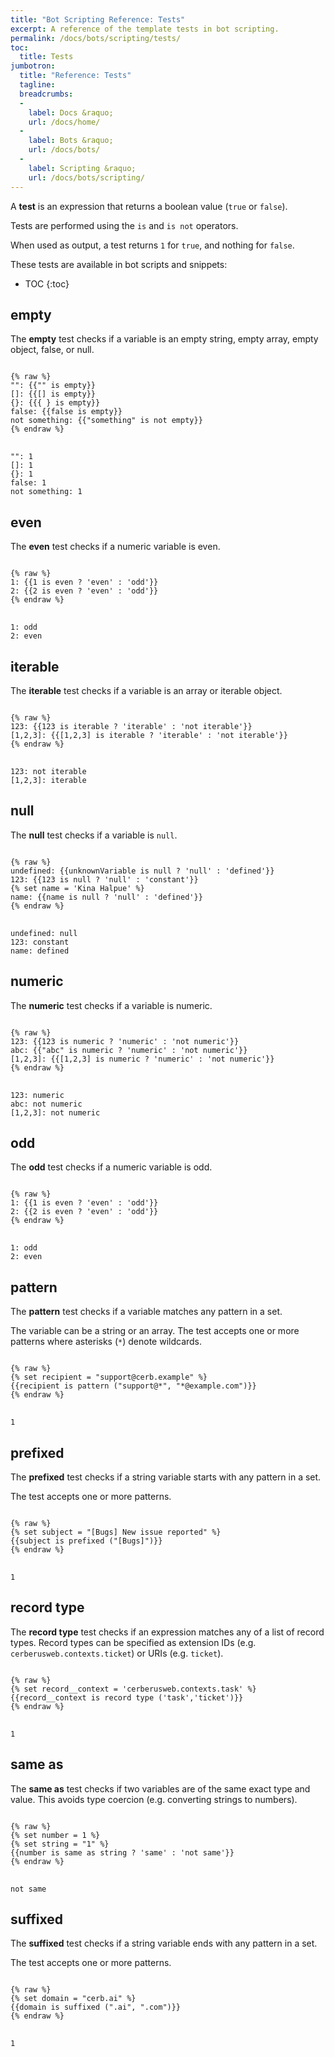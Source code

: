 ```yaml
---
title: "Bot Scripting Reference: Tests"
excerpt: A reference of the template tests in bot scripting.
permalink: /docs/bots/scripting/tests/
toc:
  title: Tests
jumbotron:
  title: "Reference: Tests"
  tagline: 
  breadcrumbs:
  -
    label: Docs &raquo;
    url: /docs/home/
  -
    label: Bots &raquo;
    url: /docs/bots/
  -
    label: Scripting &raquo;
    url: /docs/bots/scripting/
---
```


A **test** is an expression that returns a boolean value (`true` or `false`).

Tests are performed using the `is` and `is not` operators.

When used as output, a test returns `1` for `true`, and nothing for `false`.

These tests are available in bot scripts and snippets:

* TOC
{:toc}

## empty

The **empty** test checks if a variable is an empty string, empty array, empty object, false, or null.

<pre>
<code class="language-twig">
{% raw %}
"": {{"" is empty}}
[]: {{[] is empty}}
{}: {{{ } is empty}}
false: {{false is empty}}
not something: {{"something" is not empty}}
{% endraw %}
</code>
</pre>

```
"": 1
[]: 1
{}: 1
false: 1
not something: 1 
```

## even

The **even** test checks if a numeric variable is even.

<pre>
<code class="language-twig">
{% raw %}
1: {{1 is even ? 'even' : 'odd'}}
2: {{2 is even ? 'even' : 'odd'}}
{% endraw %}
</code>
</pre>

```
1: odd
2: even
```

## iterable

The **iterable** test checks if a variable is an array or iterable object.

<pre>
<code class="language-twig">
{% raw %}
123: {{123 is iterable ? 'iterable' : 'not iterable'}}
[1,2,3]: {{[1,2,3] is iterable ? 'iterable' : 'not iterable'}}
{% endraw %}
</code>
</pre>

```
123: not iterable
[1,2,3]: iterable
```

## null

The **null** test checks if a variable is `null`.

<pre>
<code class="language-twig">
{% raw %}
undefined: {{unknownVariable is null ? 'null' : 'defined'}}
123: {{123 is null ? 'null' : 'constant'}}
{% set name = 'Kina Halpue' %}
name: {{name is null ? 'null' : 'defined'}}
{% endraw %}
</code>
</pre>

```
undefined: null
123: constant
name: defined
```

## numeric

The **numeric** test checks if a variable is numeric.

<pre>
<code class="language-twig">
{% raw %}
123: {{123 is numeric ? 'numeric' : 'not numeric'}}
abc: {{"abc" is numeric ? 'numeric' : 'not numeric'}}
[1,2,3]: {{[1,2,3] is numeric ? 'numeric' : 'not numeric'}}
{% endraw %}
</code>
</pre>

```
123: numeric
abc: not numeric
[1,2,3]: not numeric
```

## odd

The **odd** test checks if a numeric variable is odd.

<pre>
<code class="language-twig">
{% raw %}
1: {{1 is even ? 'even' : 'odd'}}
2: {{2 is even ? 'even' : 'odd'}}
{% endraw %}
</code>
</pre>

```
1: odd
2: even
```

## pattern

The **pattern** test checks if a variable matches any pattern in a set.

The variable can be a string or an array. The test accepts one or more patterns where asterisks (`*`) denote wildcards.

<pre>
<code class="language-twig">
{% raw %}
{% set recipient = "support@cerb.example" %}
{{recipient is pattern ("support@*", "*@example.com")}}
{% endraw %}
</code>
</pre>

```
1
```

## prefixed

The **prefixed** test checks if a string variable starts with any pattern in a set.

The test accepts one or more patterns.

<pre>
<code class="language-twig">
{% raw %}
{% set subject = "[Bugs] New issue reported" %}
{{subject is prefixed ("[Bugs]")}}
{% endraw %}
</code>
</pre>

```
1
```

## record type

The **record type** test checks if an expression matches any of a list of record types. Record types can be specified as extension IDs (e.g. `cerberusweb.contexts.ticket`) or URIs (e.g. `ticket`).

<pre>
<code class="language-twig">
{% raw %}
{% set record__context = 'cerberusweb.contexts.task' %}
{{record__context is record type ('task','ticket')}}
{% endraw %}
</code>
</pre>

```
1
```

## same as

The **same as** test checks if two variables are of the same exact type and value. This avoids type coercion (e.g. converting strings to numbers).

<pre>
<code class="language-twig">
{% raw %}
{% set number = 1 %}
{% set string = "1" %}
{{number is same as string ? 'same' : 'not same'}}
{% endraw %}
</code>
</pre>

```
not same
```

## suffixed

The **suffixed** test checks if a string variable ends with any pattern in a set.

The test accepts one or more patterns.

<pre>
<code class="language-twig">
{% raw %}
{% set domain = "cerb.ai" %}
{{domain is suffixed (".ai", ".com")}}
{% endraw %}
</code>
</pre>

```
1
```
